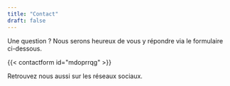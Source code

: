 ```yaml
---
title: "Contact"
draft: false
---
```


Une question ? Nous serons heureux de vous y répondre via le formulaire ci-dessous.

{{< contactform id="mdoprrqg" >}}

Retrouvez nous aussi sur les réseaux sociaux.
